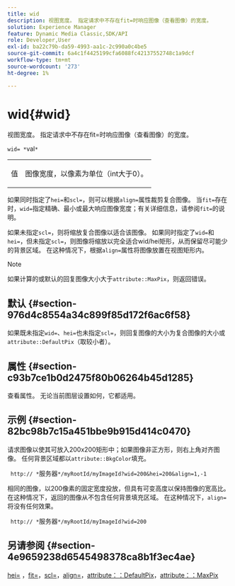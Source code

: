 ```yaml
---
title: wid
description: 视图宽度。 指定请求中不存在fit=时响应图像（查看图像）的宽度。
solution: Experience Manager
feature: Dynamic Media Classic,SDK/API
role: Developer,User
exl-id: ba22c79b-da59-4993-aa1c-2c990a0c4be5
source-git-commit: 6a4c1f4425199cfa6088fc42137552748c1a9dcf
workflow-type: tm+mt
source-wordcount: '273'
ht-degree: 1%

---
```


# wid{#wid}

视图宽度。 指定请求中不存在fit=时响应图像（查看图像）的宽度。

`wid= *`val`*`

<table id="simpletable_E217453246F5441C896C1F69EA4D4218"> 
 <tr class="strow"> 
  <td class="stentry"> <p> <span class="varname">值</span> </p> </td> 
  <td class="stentry"> <p>图像宽度，以像素为单位（int大于0）。 </p> </td> 
 </tr> 
</table>

如果同时指定了`hei=`和`scl=`，则可以根据`align=`属性裁剪复合图像。 当`fit=`存在时，`wid=`指定精确、最小或最大响应图像宽度；有关详细信息，请参阅`fit=`的说明。

如果未指定`scl=`，则将缩放复合图像以适合该图像。 如果同时指定了`wid=`和`hei=`，但未指定`scl=`，则图像将缩放以完全适合wid/hei矩形，从而保留尽可能少的背景区域。 在这种情况下，根据`align=`属性将图像放置在视图矩形内。

>[!NOTE]
>
>如果计算的或默认的回复图像大小大于`attribute::MaxPix`，则返回错误。

## 默认 {#section-976d4c8554a34c899f85d172f6ac6f58}

如果既未指定`wid=`、`hei=`也未指定`scl=`，则回复图像的大小为复合图像的大小或`attribute::DefaultPix`（取较小者）。

## 属性 {#section-c93b7ce1b0d2475f80b06264b45d1285}

查看属性。 无论当前图层设置如何，它都适用。

## 示例 {#section-82bc98b7c15a451bbe9b915d414c0470}

请求图像以使其可放入200x200矩形中；如果图像非正方形，则右上角对齐图像。 任何背景区域都以`attribute::BkgColor`填充。

` http:// *`服务器`*/myRootId/myImageId?wid=200&hei=200&align=1,-1`

相同的图像，以200像素的固定宽度投放，但具有可变高度以保持图像的宽高比。 在这种情况下，返回的图像从不包含任何背景填充区域。 在这种情况下，`align=`将没有任何效果。

` http:// *`服务器`*/myRootId/myImageId?wid=200`

## 另请参阅 {#section-4e9659238d6545498378ca8b1f3ec4ae}

[hei=](../../../../../is-api/http-ref/image-serving-api-ref/c-http-protocol-reference/c-command-reference/r-is-http-hei.md#reference-6d6f556ccc0e4b98a815e8a5c1944a96) ，[fit=](../../../../../is-api/http-ref/image-serving-api-ref/c-http-protocol-reference/c-command-reference/r-fit.md#reference-f11bff6d93d143d6b135de3a923bc989)，[scl=](../../../../../is-api/http-ref/image-serving-api-ref/c-http-protocol-reference/c-command-reference/r-scl.md#reference-b2a74e493d0d407e98fe350551ba3fcc)，[align=](../../../../../is-api/http-ref/image-serving-api-ref/c-http-protocol-reference/c-command-reference/r-align.md#reference-b7d6b87c75124d78884f916dd6544bc7)，[attribute：：DefaultPix](../../../../../is-api/image-catalog/image-serving-api-ref/c-image-catalog-reference/c-attributes-reference/r-defaultpix.md#reference-996b2c22b30f4fd9b970c84063306df1)，[attribute：：MaxPix](../../../../../is-api/image-catalog/image-serving-api-ref/c-image-catalog-reference/c-attributes-reference/r-maxpix.md#reference-e167d396ac794079ba8b5e6eb16eeda5)
